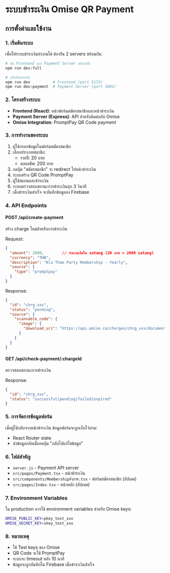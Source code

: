 # ระบบชำระเงิน Omise QR Payment

## การตั้งค่าและใช้งาน

### 1. เริ่มต้นระบบ

เพื่อให้ระบบชำระเงินทำงานได้ ต้องรัน 2 servers พร้อมกัน:

```bash
# รัน Frontend และ Payment Server พร้อมกัน
npm run dev:full

# หรือรันแยกกัน
npm run dev          # Frontend (port 5173)
npm run dev:payment  # Payment Server (port 3001)
```

### 2. โครงสร้างระบบ

- **Frontend (React)**: หน้าฟอร์มสมัครสมาชิกและหน้าชำระเงิน
- **Payment Server (Express)**: API สำหรับติดต่อกับ Omise
- **Omise Integration**: PromptPay QR Code payment

### 3. การทำงานของระบบ

1. ผู้ใช้กรอกข้อมูลในฟอร์มสมัครสมาชิก
2. เลือกประเภทสมาชิก:
   - รายปี: 20 บาท
   - ตลอดชีพ: 200 บาท
3. กดปุ่ม "สมัครสมาชิก" จะ redirect ไปหน้าชำระเงิน
4. ระบบสร้าง QR Code PromptPay
5. ผู้ใช้สแกนและชำระเงิน
6. ระบบตรวจสอบสถานะการชำระเงินทุก 3 วินาที
7. เมื่อชำระเงินสำเร็จ จะบันทึกข้อมูลลง Firebase

### 4. API Endpoints

#### POST /api/create-payment
สร้าง charge ใหม่สำหรับการชำระเงิน

Request:
```json
{
  "amount": 2000,        // จำนวนเงินใน satang (20 บาท = 2000 satang)
  "currency": "THB",
  "description": "Kla Tham Party Membership - Yearly",
  "source": {
    "type": "promptpay"
  }
}
```

Response:
```json
{
  "id": "chrg_xxx",
  "status": "pending",
  "source": {
    "scannable_code": {
      "image": {
        "download_uri": "https://api.omise.co/charges/chrg_xxx/documents/docu_xxx/downloads/xxx"
      }
    }
  }
}
```

#### GET /api/check-payment/:chargeId
ตรวจสอบสถานะการชำระเงิน

Response:
```json
{
  "id": "chrg_xxx",
  "status": "successful|pending|failed|expired"
}
```

### 5. การจัดการข้อมูลฟอร์ม

เมื่อผู้ใช้กลับจากหน้าชำระเงิน ข้อมูลฟอร์มจะถูกเก็บไว้ผ่าน:
- React Router state
- ส่งข้อมูลกลับเมื่อกดปุ่ม "กลับไปแก้ไขข้อมูล"

### 6. ไฟล์สำคัญ

- `server.js` - Payment API server
- `src/pages/Payment.tsx` - หน้าชำระเงิน
- `src/components/MembershipForm.tsx` - ฟอร์มสมัครสมาชิก (อัปเดต)
- `src/pages/Index.tsx` - หน้าหลัก (อัปเดต)

### 7. Environment Variables

ใน production ควรใช้ environment variables สำหรับ Omise keys:

```bash
OMISE_PUBLIC_KEY=pkey_test_xxx
OMISE_SECRET_KEY=skey_test_xxx
```

### 8. หมายเหตุ

- ใช้ Test keys ของ Omise
- QR Code จะใช้ PromptPay
- ระบบจะ timeout หลัง 10 นาที
- ข้อมูลจะถูกบันทึกใน Firebase เมื่อชำระเงินสำเร็จ